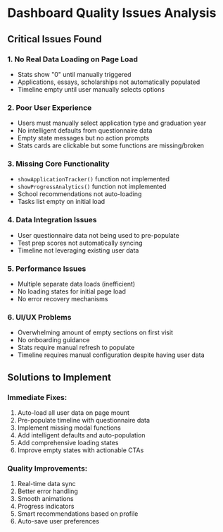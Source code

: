 # Dashboard Quality Issues Analysis

## Critical Issues Found

### 1. **No Real Data Loading on Page Load**
- Stats show "0" until manually triggered
- Applications, essays, scholarships not automatically populated
- Timeline empty until user manually selects options

### 2. **Poor User Experience**
- Users must manually select application type and graduation year
- No intelligent defaults from questionnaire data
- Empty state messages but no action prompts
- Stats cards are clickable but some functions are missing/broken

### 3. **Missing Core Functionality**
- `showApplicationTracker()` function not implemented
- `showProgressAnalytics()` function not implemented
- School recommendations not auto-loading
- Tasks list empty on initial load

### 4. **Data Integration Issues**
- User questionnaire data not being used to pre-populate
- Test prep scores not automatically syncing
- Timeline not leveraging existing user data

### 5. **Performance Issues**
- Multiple separate data loads (inefficient)
- No loading states for initial page load
- No error recovery mechanisms

### 6. **UI/UX Problems**
- Overwhelming amount of empty sections on first visit
- No onboarding guidance
- Stats require manual refresh to populate
- Timeline requires manual configuration despite having user data

## Solutions to Implement

### Immediate Fixes:
1. Auto-load all user data on page mount
2. Pre-populate timeline with questionnaire data
3. Implement missing modal functions
4. Add intelligent defaults and auto-population
5. Add comprehensive loading states
6. Improve empty states with actionable CTAs

### Quality Improvements:
1. Real-time data sync
2. Better error handling
3. Smooth animations
4. Progress indicators
5. Smart recommendations based on profile
6. Auto-save user preferences
